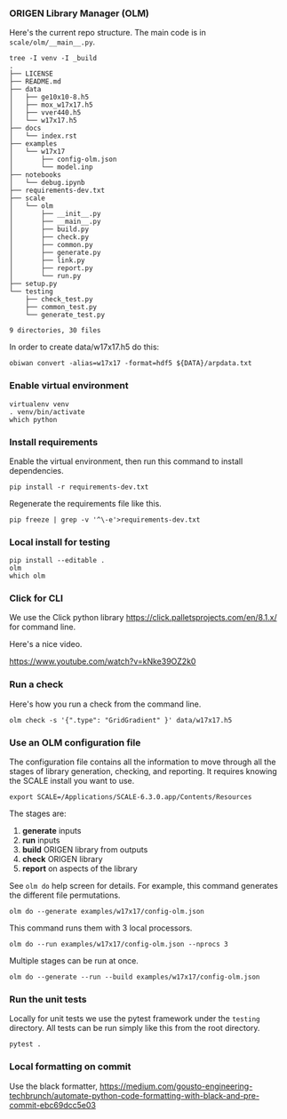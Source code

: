 ### ORIGEN Library Manager (OLM)

Here's the current repo structure. The main code is in `scale/olm/__main__.py`.

```
tree -I venv -I _build
.
├── LICENSE
├── README.md
├── data
│   ├── ge10x10-8.h5
│   ├── mox_w17x17.h5
│   ├── vver440.h5
│   └── w17x17.h5
├── docs
│   └── index.rst
├── examples
│   └── w17x17
│       ├── config-olm.json
│       └── model.inp
├── notebooks
│   └── debug.ipynb
├── requirements-dev.txt
├── scale
│   └── olm
│       ├── __init__.py
│       ├── __main__.py
│       ├── build.py
│       ├── check.py
│       ├── common.py
│       ├── generate.py
│       ├── link.py
│       ├── report.py
│       └── run.py
├── setup.py
└── testing
    ├── check_test.py
    ├── common_test.py
    └── generate_test.py

9 directories, 30 files
```

In order to create data/w17x17.h5 do this:
```
obiwan convert -alias=w17x17 -format=hdf5 ${DATA}/arpdata.txt
```

### Enable virtual environment

```
virtualenv venv
. venv/bin/activate
which python
```

### Install requirements

Enable the virtual environment, then run this command to install dependencies.

```
pip install -r requirements-dev.txt
```

Regenerate the requirements file like this.

```
pip freeze | grep -v '^\-e'>requirements-dev.txt
```

### Local install for testing

```
pip install --editable .
olm
which olm
```

### Click for CLI

We use the Click python library https://click.palletsprojects.com/en/8.1.x/
for command line.

Here's a nice video.

https://www.youtube.com/watch?v=kNke39OZ2k0


### Run a check

Here's how you run a check from the command line.

```
olm check -s '{".type": "GridGradient" }' data/w17x17.h5
```

### Use an OLM configuration file

The configuration file contains all the information to move through all the stages
of library generation, checking, and reporting. It requires knowing the SCALE 
install you want to use.

```
export SCALE=/Applications/SCALE-6.3.0.app/Contents/Resources
```

The stages are:

1. **generate** inputs
2. **run** inputs
3. **build** ORIGEN library from outputs
4. **check** ORIGEN library
5. **report** on aspects of the library

See `olm do` help screen for details. For example, this command 
generates the different file permutations.

```
olm do --generate examples/w17x17/config-olm.json
```

This command runs them with 3 local processors.

```
olm do --run examples/w17x17/config-olm.json --nprocs 3
```

Multiple stages can be run at once.

```
olm do --generate --run --build examples/w17x17/config-olm.json
```

### Run the unit tests

Locally for unit tests we use the pytest framework under the `testing` directory.
All tests can be run simply like this from the root directory.

```
pytest .
```

### Local formatting on commit

Use the black formatter, https://medium.com/gousto-engineering-techbrunch/automate-python-code-formatting-with-black-and-pre-commit-ebc69dcc5e03